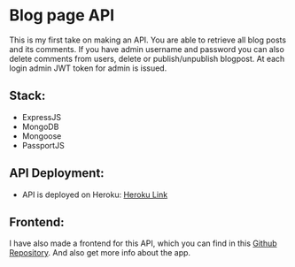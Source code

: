 # Blog page API

This is my first take on making an API. You are able to retrieve all blog posts and its comments. If you have admin username and password you can also delete comments from users, delete or publish/unpublish blogpost. At each login admin JWT token for admin is issued.

## Stack:

- ExpressJS
- MongoDB
- Mongoose
- PassportJS

## API Deployment:

- API is deployed on Heroku: [Heroku Link](https://fierce-everglades-07063.herokuapp.com/)

## Frontend:

I have also made a frontend for this API, which you can find in this [Github Repository](https://github.com/polhek/blog-front-end-react). And also get more info about the app.
